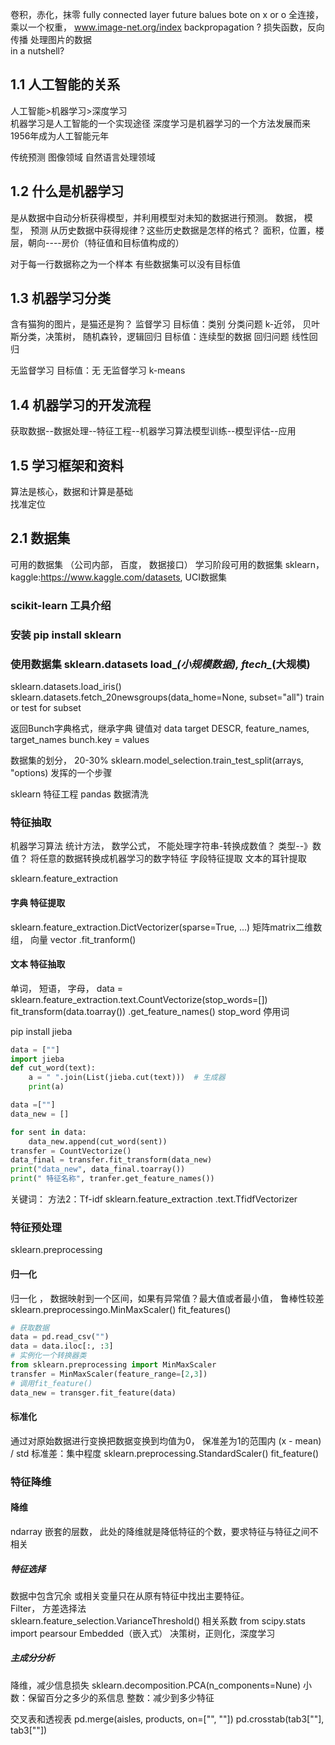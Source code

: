 卷积，赤化，抹零
fully connected layer
future balues bote on x or o
全连接，乘以一个权重，
www.image-net.org/index
backpropagation ? 损失函数，反向传播
处理图片的数据  
in a nutshell?  

## 1.1 人工智能的关系  
人工智能>机器学习>深度学习  
机器学习是人工智能的一个实现途径
深度学习是机器学习的一个方法发展而来
1956年成为人工智能元年  

传统预测 图像领域 自然语言处理领域

## 1.2 什么是机器学习
是从数据中自动分析获得模型，并利用模型对未知的数据进行预测。
数据， 模型， 预测
从历史数据中获得规律？这些历史数据是怎样的格式？
面积，位置，楼层，朝向----房价（特征值和目标值构成的）

对于每一行数据称之为一个样本
有些数据集可以没有目标值

## 1.3 机器学习分类
含有猫狗的图片，是猫还是狗？
监督学习
    目标值：类别  分类问题 k-近邻， 贝叶斯分类，决策树， 随机森铃，逻辑回归
    目标值：连续型的数据  回归问题 线性回归

无监督学习
    目标值：无  无监督学习  k-means

## 1.4 机器学习的开发流程
获取数据--数据处理--特征工程--机器学习算法模型训练--模型评估--应用  

## 1.5 学习框架和资料
算法是核心，数据和计算是基础  
找准定位  


## 2.1 数据集
可用的数据集 （公司内部， 百度， 数据接口）
学习阶段可用的数据集 sklearn， kaggle:https://www.kaggle.com/datasets, UCI数据集
### scikit-learn 工具介绍
### 安装  pip install sklearn
### 使用数据集 sklearn.datasets load_*(小规模数据), ftech_*(大规模)
sklearn.datasets.load_iris()
sklearn.datasets.fetch_20newsgroups(data_home=None, subset="all") train or test for subset

返回Bunch字典格式，继承字典 键值对 data target DESCR, feature_names, target_names
bunch.key = values

数据集的划分， 20-30%
sklearn.model_selection.train_test_split(arrays, "options)
发挥的一个步骤  

sklearn  特征工程
pandas 数据清洗

### 特征抽取
机器学习算法 统计方法， 数学公式， 不能处理字符串-转换成数值？
类型--》数值？
将任意的数据转换成机器学习的数字特征
字段特征提取
文本的耳针提取

sklearn.feature_extraction
#### 字典 特征提取
sklearn.feature_extraction.DictVectorizer(sparse=True, ...)
矩阵matrix二维数组， 向量 vector
.fit_tranform()

#### 文本 特征抽取
单词， 短语， 字母， 
data = sklearn.feature_extraction.text.CountVectorize(stop_words=[])
fit_transform(data.toarray())
.get_feature_names()
stop_word 停用词

pip install jieba
```python
data = [""]
import jieba
def cut_word(text):
    a = " ".join(List(jieba.cut(text)))  # 生成器
    print(a)
```

```python
data =[""]
data_new = []

for sent in data:
    data_new.append(cut_word(sent))
transfer = CountVectorize()
data_final = transfer.fit_transform(data_new)
print("data_new", data_final.toarray())
print(" 特征名称", tranfer.get_feature_names())
```
关键词：
方法2：Tf-idf
sklearn.feature_extraction .text.TfidfVectorizer
### 特征预处理
sklearn.preprocessing
#### 归一化
归一化 ， 数据映射到一个区间，如果有异常值？最大值或者最小值， 鲁棒性较差
sklearn.preprocessingo.MinMaxScaler()
fit_features()
```python
# 获取数据
data = pd.read_csv("")
data = data.iloc[:, :3]
# 实例化一个转换器类
from sklearn.preprocessing import MinMaxScaler
transfer = MinMaxScaler(feature_range=[2,3])
# 调用fit_feature()
data_new = transger.fit_feature(data)
```
#### 标准化
通过对原始数据进行变换把数据变换到均值为0， 保准差为1的范围内
(x - mean) / std
标准差：集中程度
sklearn.preprocessing.StandardScaler()
fit_feature()

### 特征降维
#### 降维
ndarray 嵌套的层数，
此处的降维就是降低特征的个数，要求特征与特征之间不相关  

##### 特征选择
数据中包含冗余 或相关变量只在从原有特征中找出主要特征。  
Filter， 
方差选择法  
    sklearn.feature_selection.VarianceThreshold()
相关系数 
    from scipy.stats import pearsour
Embedded（嵌入式） 决策树，正则化，深度学习

##### 主成分分析
降维，减少信息损失
sklearn.decomposition.PCA(n_components=Nune)
小数：保留百分之多少的系信息
整数：减少到多少特征

交叉表和透视表
pd.merge(aisles, products, on=["", ""])
pd.crosstab(tab3[""], tab3[""])